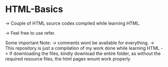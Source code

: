 # HTML-Basics
-> Couple of HTML source codes compiled while learning HTML. 

-> Feel free to use refer. 

Some important Note: 
-> comments wont be available for everything.
-> This repository is just a compilation of my work done while learning HTML
-> If downloading the files, kindly download the entire folder, as without the required resource files, the html pages wount work properly
